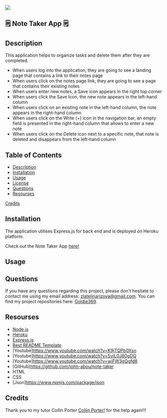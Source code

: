 ![](https://img.shields.io/badge/license-MIT-blue)


## 🗒️ Note Taker App 🗒️

## Description

This application helps to organize tasks and delete them after they are completed. 

- When users log into the application, they are going to see a landing page that contains a link to their notes page
- When users click on the notes page link, they are going to see a page that contains their existing notes
- When users enter new notes, a Save icon appears in the right top corner
- When users click the Save Icon, the new note appears in the left-hand column
- When users click on an existing note in the left-hand column, the note appears in the right-hand column
- When users click on the Write (+) icon in the navigation bar, an empty field is presented in the right-hand column that allows to enter a new note
- When users click on the Delete icon next to a specific note, that note is deleted and disappears from the left-hand column

## Table of Contents

  <ul>
    <li>
      <a href="#description">Description</a>
    </li>
    <li>
      <a href="#installation">Installation</a>
    </li>
    <li>
      <a href="#demo">Usage</a>
    </li>
    <li>
        <a href="#license">License</a>
    </li>
    <li>
        <a href="#questions">Questions</a>
    </li>
    <li>
        <a href="#resourses">Resourses</a>
    </li>
  </ul>
        <a href="#Credits">Credits</a>
    </li>
  </ul>

  ## Installation

 The application utilises Express.js for back end and is deployed on Heroku platform.

Check out the Note Taker App [here!](https://goldie-note-taker.herokuapp.com/)

## Usage

## Questions

If you have any questions regarding this project, please don't hesitate to contact me using my email address: zlatelinarizova@gmail.com. You can find my project repositories here: [Goldie369](https://github.com/Goldie369).


## Resourses
- [Node.js](https://nodejs.org/en/)
- [Heroku](https://devcenter.heroku.com/)
- [Express.js](https://emojipedia.org/)
- [Best README Template](https://github.com/othneildrew/Best-README-Template/blob/master/README.md)
- [Youtube]https://www.youtube.com/watch?v=K9jTQPb0Xso
- [Youtube]https://www.youtube.com/watch?v=SyiL0J80gDQ
- [Youtube]https://www.youtube.com/watch?v=wiFW3gQgfd8
- [GitHub]https://github.com/john-abou/note-taker
- HTML
- CSS
- [Json]https://www.npmjs.com/package/json

## Credits 

Thank you to my tutor Collin Porter [Collin Porter!](https://github.com/portercol) for the help again!!!





